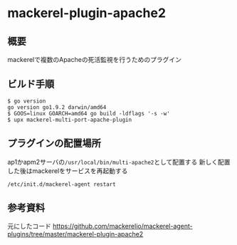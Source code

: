 # mackerel-plugin-apache2

## 概要
mackerelで複数のApacheの死活監視を行うためのプラグイン

## ビルド手順
```
$ go version
go version go1.9.2 darwin/amd64
$ GOOS=linux GOARCH=amd64 go build -ldflags '-s -w'
$ upx mackerel-multi-port-apache-plugin
```

## プラグインの配置場所
ap1かapm2サーバの`/usr/local/bin/multi-apache2`として配置する
新しく配置した後はmackerelをサービスを再起動する
```
/etc/init.d/mackerel-agent restart
```

## 参考資料
元にしたコード
https://github.com/mackerelio/mackerel-agent-plugins/tree/master/mackerel-plugin-apache2
